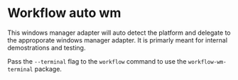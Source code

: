# Workflow auto wm

This windows manager adapter will auto detect the platform
and delegate to the approporate windows manager adapter. It
is primarly meant for internal demostrations and testing.

Pass the `--terminal` flag to the `workflow` command to use the
`workflow-wm-terminal` package.
